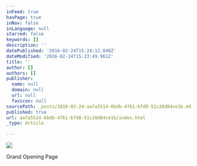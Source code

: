 ```yaml
---
inFeed: true
hasPage: true
inNav: false
inLanguage: null
starred: false
keywords: []
description: ''
datePublished: '2016-02-24T15:24:12.040Z'
dateModified: '2016-02-24T15:23:49.961Z'
title: ''
author: []
authors: []
publisher:
  name: null
  domain: null
  url: null
  favicon: null
sourcePath: _posts/2016-02-24-aa7a5514-6bdb-4761-bfd8-51c28d84ce1b.md
published: true
url: aa7a5514-6bdb-4761-bfd8-51c28d84ce1b/index.html
_type: Article

---
```

![](https://the-grid-user-content.s3-us-west-2.amazonaws.com/6d16fbe8-7268-40e2-959e-6362100c3c5e.jpg)

Grand Opening Page